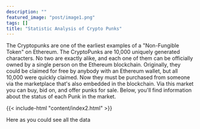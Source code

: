 ```yaml
---
description: ""
featured_image: "post/image1.png"
tags: []
title: "Statistic Analysis of Crypto Punks"
---
```

The Cryptopunks are one of the earliest examples of a "Non-Fungible Token" on Ethereum. The CryptoPunks are 10,000 uniquely generated characters. No two are exactly alike, and each one of them can be officially owned by a single person on the Ethereum blockchain. Originally, they could be claimed for free by anybody with an Ethereum wallet, but all 10,000 were quickly claimed. Now they must be purchased from someone via the marketplace that's also embedded in the blockchain. Via this market you can buy, bid on, and offer punks for sale. Below, you'll find information about the status of each Punk in the market.

{{< include-html "content/index2.html" >}}

Here as you could see all the data

